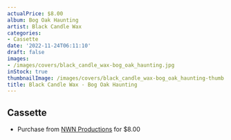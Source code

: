 ```yaml
---
actualPrice: $8.00
album: Bog Oak Haunting
artist: Black Candle Wax
categories:
- Cassette
date: '2022-11-24T06:11:10'
draft: false
images:
- /images/covers/black_candle_wax-bog_oak_haunting.jpg
inStock: true
thumbnailImage: /images/covers/black_candle_wax-bog_oak_haunting-thumb.jpg
title: Black Candle Wax - Bog Oak Haunting
---
```


## Cassette
* Purchase from [NWN Productions](http://shop.nwnprod.com/index.php?route=product/product&path=73&product_id=27594&sort=pd.name&order=ASC) for $8.00
